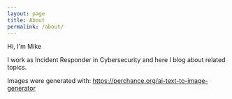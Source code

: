 ```yaml
---
layout: page
title: About
permalink: /about/
---
```


Hi, I'm Mike

I work as Incident Responder in Cybersecurity and here I blog about related topics.


Images were generated with: https://perchance.org/ai-text-to-image-generator
